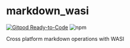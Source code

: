 # markdown_wasi

[![Gitpod Ready-to-Code](https://img.shields.io/badge/Gitpod-ready--to--code-blue?logo=gitpod)](https://gitpod.io/#https://github.com/JesterOrNot/markdown_wasi)
![npm](https://img.shields.io/npm/v/markdown_wasi)


Cross platform markdown operations with WASI
